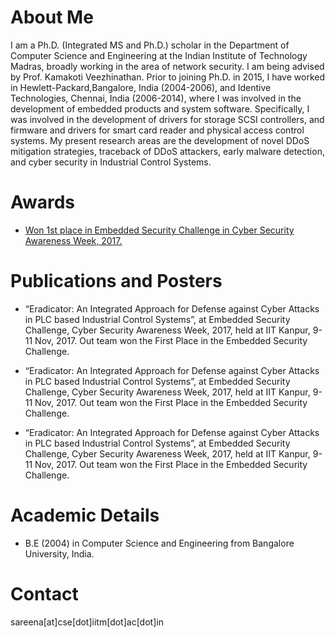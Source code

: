 
# About Me


I am a Ph.D. (Integrated MS and Ph.D.) scholar in the Department of Computer Science and Engineering at the Indian Institute of Technology Madras, broadly working in the area of network security. I am being advised by Prof. Kamakoti Veezhinathan. Prior to joining Ph.D. in 2015, I have worked in Hewlett-Packard,Bangalore, India (2004-2006), and Identive Technologies, Chennai, India (2006-2014), where I was involved in the development of embedded products and system software. Specifically, I was involved in the development of drivers for storage SCSI controllers, and firmware and drivers for smart card reader and physical access control systems. My present research areas are the development of novel DDoS mitigation strategies, traceback of DDoS attackers, early malware detection, and cyber
security in Industrial Control Systems.


# Awards

* [Won 1st place in Embedded Security Challenge in Cyber Security Awareness Week, 2017.](https://csaw.engineering.nyu.edu/csaw17-winners#ESC)


# Publications and Posters

*   “Eradicator: An Integrated Approach for Defense against Cyber Attacks in PLC based Industrial Control Systems”, at Embedded Security Challenge, Cyber Security Awareness Week, 2017, held at IIT Kanpur, 9-11 Nov, 2017. Out team won the First Place in the Embedded Security Challenge.

*   “Eradicator: An Integrated Approach for Defense against Cyber Attacks in PLC based Industrial Control Systems”, at Embedded Security Challenge, Cyber Security Awareness Week, 2017, held at IIT Kanpur, 9-11 Nov, 2017. Out team won the First Place in the Embedded Security Challenge.

*   “Eradicator: An Integrated Approach for Defense against Cyber Attacks in PLC based Industrial Control Systems”, at Embedded Security Challenge, Cyber Security Awareness Week, 2017, held at IIT Kanpur, 9-11 Nov, 2017. Out team won the First Place in the Embedded Security Challenge.


# Academic Details
* B.E (2004) in Computer Science and Engineering from Bangalore University, India. 

# Contact
sareena[at]cse[dot]iitm[dot]ac[dot]in


```
```

